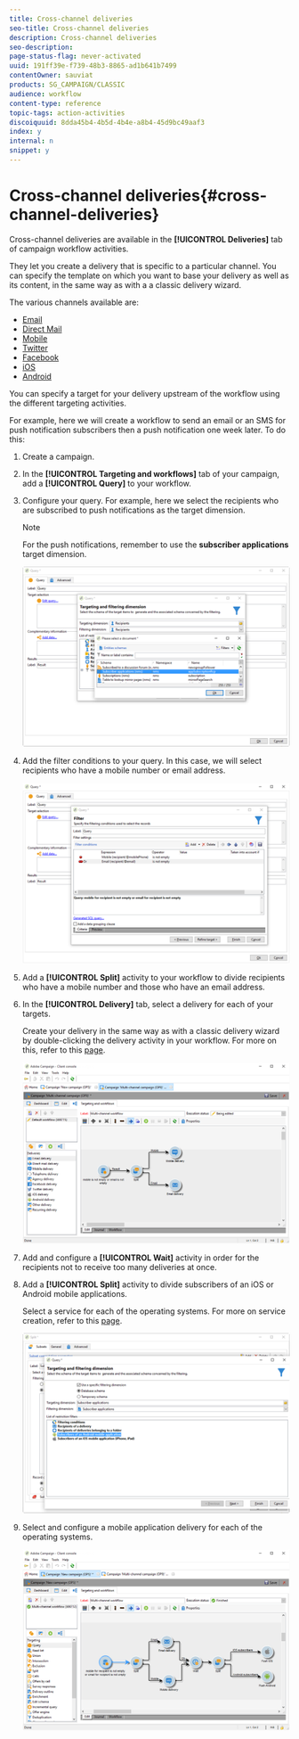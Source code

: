 ```yaml
---
title: Cross-channel deliveries
seo-title: Cross-channel deliveries
description: Cross-channel deliveries
seo-description: 
page-status-flag: never-activated
uuid: 191ff39e-f739-48b3-8865-ad1b641b7499
contentOwner: sauviat
products: SG_CAMPAIGN/CLASSIC
audience: workflow
content-type: reference
topic-tags: action-activities
discoiquuid: 8dda45b4-4b5d-4b4e-a8b4-45d9bc49aaf3
index: y
internal: n
snippet: y
---
```


# Cross-channel deliveries{#cross-channel-deliveries}

Cross-channel deliveries are available in the **[!UICONTROL Deliveries]** tab of campaign workflow activities.

They let you create a delivery that is specific to a particular channel. You can specify the template on which you want to base your delivery as well as its content, in the same way as with a a classic delivery wizard.

The various channels available are:

* [Email](https://helpx.adobe.com/campaign/classic/delivery/using/about-email-channel.html)
* [Direct Mail](https://helpx.adobe.com/campaign/classic/delivery/using/about-direct-mail-channel.html)
* [Mobile](https://helpx.adobe.com/campaign/classic/delivery/using/sms-channel.html)
* [Twitter](https://helpx.adobe.com/campaign/classic/social/using/publishing-on-twitter.html)
* [Facebook](https://helpx.adobe.com/campaign/classic/social/using/publishing-on-facebook.html)
* [iOS](https://helpx.adobe.com/campaign/classic/delivery/using/creating-notifications.html#sending-notifications-on-ios)
* [Android](https://helpx.adobe.com/campaign/classic/delivery/using/creating-notifications.html#sending-notifications-on-android)

You can specify a target for your delivery upstream of the workflow using the different targeting activities.

For example, here we will create a workflow to send an email or an SMS for push notification subscribers then a push notification one week later. To do this:

1. Create a campaign.
1. In the **[!UICONTROL Targeting and workflows]** tab of your campaign, add a **[!UICONTROL Query]** to your workflow.
1. Configure your query. For example, here we select the recipients who are subscribed to push notifications as the target dimension.

   >[!NOTE]
   >
   >For the push notifications, remember to use the **subscriber applications** target dimension.

   ![](assets/cross_channel_delivery_1.png)

1. Add the filter conditions to your query. In this case, we will select recipients who have a mobile number or email address.

   ![](assets/cross_channel_delivery_2.png)

1. Add a **[!UICONTROL Split]** activity to your workflow to divide recipients who have a mobile number and those who have an email address.
1. In the **[!UICONTROL Delivery]** tab, select a delivery for each of your targets.

   Create your delivery in the same way as with a classic delivery wizard by double-clicking the delivery activity in your workflow. For more on this, refer to this [page](https://helpx.adobe.com/campaign/classic/delivery/using/about-email-channel.html).

   ![](assets/cross_channel_delivery_3.png)

1. Add and configure a **[!UICONTROL Wait]** activity in order for the recipients not to receive too many deliveries at once.
1. Add a **[!UICONTROL Split]** activity to divide subscribers of an iOS or Android mobile applications.

   Select a service for each of the operating systems. For more on service creation, refer to this [page](https://helpx.adobe.com/campaign/classic/delivery/using/setting-up-mobile-app-channel.html#creating-the-service-and-collecting-subscriptions).

   ![](assets/cross_channel_delivery_4.png)

1. Select and configure a mobile application delivery for each of the operating systems.

   ![](assets/cross_channel_delivery_5.png)

